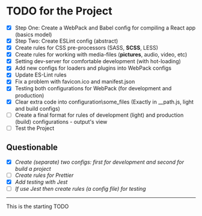 # TODO for the Project

- [x] Step One: Create a WebPack and Babel config for compiling a React app (basics model)
- [x] Step Two: Create ESLint config (abstract)
- [x] Create rules for CSS pre-processors (SASS, **SCSS**, LESS)
- [x] Create rules for working with media-files (**pictures**, audio, video, etc)
- [x] Setting dev-server for comfortable development (with hot-loading)
- [x] Add new configs for loaders and plugins into WebPack configs
- [x] Update ES-Lint rules
- [x] Fix a problem with favicon.ico and manifest.json
- [x] Testing both configurations for WebPack (for development and production)
- [x] Clear extra code into configuration\some_files (Exactly in __path.js, light and build configs)
- [ ] Create a final format for rules of development (light) and production (build) configurations - output's view
- [ ] Test the Project

## Questionable
- [x] _Create (separate) two configs: first for development and second for build a project_
- [ ] _Create rules for Prettier_
- [x] _Add testing with Jest_
- [ ] _If use Jest then create rules (a config file) for testing_

---

This is the starting TODO
